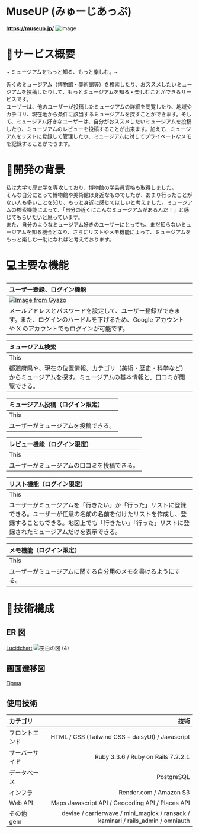 # MuseUP (みゅーじあっぷ)
**https://museup.jp/**
![image](https://github.com/user-attachments/assets/66b3c29b-6839-4643-8de6-4091fd284998)

# 🌟サービス概要
~ ミュージアムをもっと知る、もっと楽しむ。~

近くのミュージアム（博物館・美術館等）を検索したり、おススメしたいミュージアムを投稿したりして、もっとミュージアムを知る・楽しむことができるサービスです。  
ユーザーは、他のユーザーが投稿したミュージアムの詳細を閲覧したり、地域やカテゴリ、現在地から条件に該当するミュージアムを探すことができます。そして、ミュージアム好きなユーザーは、自分がおススメしたいミュージアムを投稿したり、ミュージアムのレビューを投稿することが出来ます。加えて、ミュージアムをリストに登録して管理したり、ミュージアムに対してプライベートなメモを記録することができます。  
  
# 📖開発の背景
私は大学で歴史学を専攻しており、博物館の学芸員資格も取得しました。  
そんな自分にとって博物館や美術館は身近なものでしたが、あまり行ったことがない人も多いことを知り、もっと身近に感じてほしいと考えました。ミュージアムの検索機能によって、「自分の近くにこんなミュージアムがあるんだ！」と感じてもらいたいと思っています。  
また、自分のようなミュージアム好きのユーザーにとっても、まだ知らないミュージアムを知る機会となり、さらにリストやメモ機能によって、ミュージアムをもっと楽しむ一助になればと考えております。


# 💻主要な機能
| ユーザー登録、ログイン機能 |
|:-----------|
|[![Image from Gyazo](https://i.gyazo.com/0579d80950d531112d1b30fe9dc0a36d.gif)](https://gyazo.com/0579d80950d531112d1b30fe9dc0a36d)      | 
| メールアドレスとパスワードを設定して、ユーザー登録ができます。また、ログインのハードルを下げるため、Google アカウントや X のアカウントでもログインが可能です。     |

| ミュージアム検索 |
|:-----------|
| This       | 
| 都道府県や、現在の位置情報、カテゴリ（美術・歴史・科学など）からミュージアムを探す。ミュージアムの基本情報と、口コミが閲覧できる。     |

| ミュージアム投稿（ログイン限定） |
|:-----------|
| This       | 
| ユーザーがミュージアムを投稿できる。      |

| レビュー機能（ログイン限定） |
|:-----------|
| This       | 
| ユーザーがミュージアムの口コミを投稿できる。     |

| リスト機能（ログイン限定） |
|:-----------|
| This       | 
| ユーザーがミュージアムを「行きたい」か「行った」リストに登録できる。ユーザーが任意の名前の名前を付けたリストを作成し、登録することもできる。地図上でも「行きたい」「行った」リストに登録されたミュージアムだけを表示できる。      |

| メモ機能（ログイン限定） |
|:-----------|
| This       | 
| ユーザーがミュージアムに関する自分用のメモを書けるようにする。      |
  
# 🔧技術構成
## ER 図
[Lucidchart](https://lucid.app/lucidchart/2716b1de-cf07-4dcc-a26d-5aad6ebfddd3/edit?viewport_loc=-2148%2C-109%2C4039%2C1876%2C0_0&invitationId=inv_d7b8efe5-7b2a-43b8-8af5-8c2bc4022823)
![空白の図 (4)](https://github.com/user-attachments/assets/7f662130-97ce-44cf-aa72-f345df48d97a)


## 画面遷移図
[Figma](https://www.figma.com/design/AKh4o0wpuAARXc1Ha80qgS/%E7%84%A1%E9%A1%8C?node-id=0-1&t=hWs0E2hdRpTOl0hV-1)

## 使用技術
| カテゴリ | 技術 | 
|:-----------|------------:|
| フロントエンド     | HTML / CSS (Tailwind CSS + daisyUI) / Javascript     | 
| サーバーサイド       | Ruby 3.3.6 / Ruby on Rails 7.2.2.1        | 
| データベース         | PostgreSQL          | 
| インフラ       | Render.com / Amazon S3       | 
| Web API    | Maps Javascript API / Geocoding API / Places API     | 
| その他 gem       | devise / carrierwave / mini_magick / ransack / kaminari / rails_admin / omniauth       | 
